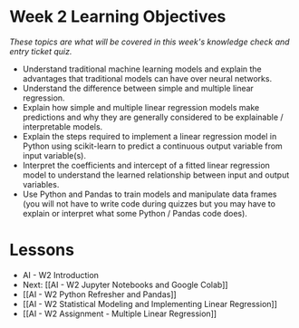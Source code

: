 
# Week 2 Learning Objectives
*These topics are what will be covered in this week's knowledge check and entry ticket quiz.*
- Understand traditional machine learning models and explain the advantages that traditional models can have over neural networks.
- Understand the difference between simple and multiple linear regression.
- Explain how simple and multiple linear regression models make predictions and why they are generally considered to be explainable / interpretable models.
- Explain the steps required to implement a linear regression model in Python using scikit-learn to predict a continuous output variable from input variable(s).
- Interpret the coefficients and intercept of a fitted linear regression model to understand the learned relationship between input and output variables.
- Use Python and Pandas to train models and manipulate data frames (you will not have to write code during quizzes but you may have to explain or interpret what some Python / Pandas code does).

# Lessons
- AI - W2 Introduction
- Next: [[AI - W2 Jupyter Notebooks and Google Colab]]
- [[AI - W2 Python Refresher and Pandas]]
- [[AI - W2 Statistical Modeling and Implementing Linear Regression]]
- [[AI - W2 Assignment - Multiple Linear Regression]]